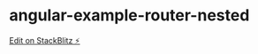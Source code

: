 # angular-example-router-nested

[Edit on StackBlitz ⚡️](https://stackblitz.com/edit/angular-example-stackblitz-skeleton-nk-kcsyrh)